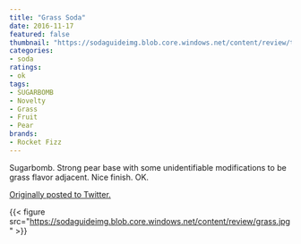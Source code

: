 ```yaml
---
title: "Grass Soda"
date: 2016-11-17
featured: false
thumbnail: "https://sodaguideimg.blob.core.windows.net/content/review/thumbs/grass.jpg"
categories:
- soda
ratings:
- ok
tags:
- SUGARBOMB
- Novelty
- Grass
- Fruit
- Pear
brands:
- Rocket Fizz
---
```


Sugarbomb. Strong pear base with some unidentifiable modifications to be grass flavor adjacent. Nice finish. OK.

[Originally posted to Twitter.](https://twitter.com/Cavorter/status/799331621572935680)

{{< figure src="https://sodaguideimg.blob.core.windows.net/content/review/grass.jpg" >}}
